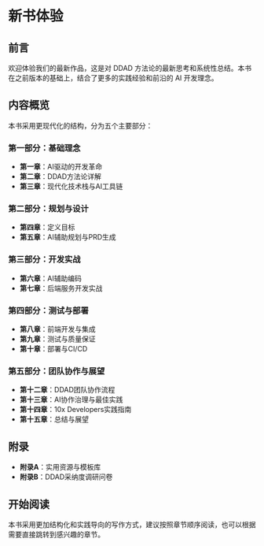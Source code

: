 # 新书体验

## 前言

欢迎体验我们的最新作品，这是对 DDAD 方法论的最新思考和系统性总结。本书在之前版本的基础上，结合了更多的实践经验和前沿的 AI 开发理念。

## 内容概览

本书采用更现代化的结构，分为五个主要部分：

### 第一部分：基础理念
- **第一章**：AI驱动的开发革命
- **第二章**：DDAD方法论详解
- **第三章**：现代化技术栈与AI工具链

### 第二部分：规划与设计
- **第四章**：定义目标
- **第五章**：AI辅助规划与PRD生成

### 第三部分：开发实战
- **第六章**：AI辅助编码
- **第七章**：后端服务开发实战

### 第四部分：测试与部署
- **第八章**：前端开发与集成
- **第九章**：测试与质量保证
- **第十章**：部署与CI/CD

### 第五部分：团队协作与展望
- **第十二章**：DDAD团队协作流程
- **第十三章**：AI协作治理与最佳实践
- **第十四章**：10x Developers实践指南
- **第十五章**：总结与展望

## 附录
- **附录A**：实用资源与模板库
- **附录B**：DDAD采纳度调研问卷

## 开始阅读

本书采用更加结构化和实践导向的写作方式，建议按照章节顺序阅读，也可以根据需要直接跳转到感兴趣的章节。
